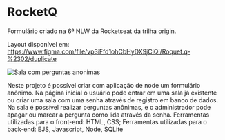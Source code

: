 # RocketQ
Formulário criado na 6ª NLW da Rocketseat da trilha origin.

Layout disponível em: https://www.figma.com/file/vp3iFfd1ohCbHyDX9jCiQi/Roquet.q-%2302/duplicate

![Sala com perguntas anonimas](https://uploaddeimagens.com.br/images/003/308/169/original/Visualiza%C3%A7%C3%A3o_de_admin_-_Perguntas.png?1624754356)

Neste projeto é possível criar com aplicação de node um formulário anônimo. Na página inicial o usuário pode entrar em uma sala já existente ou criar uma sala com uma senha através de registro em banco de dados. 
Na sala é possível realizar perguntas anônimas, e o administrador pode apagar ou marcar a pergunta como lida através da senha. 
Ferramentas utilizadas para o front-end: HTML, CSS;
Ferramentas utilizadas para o back-end: EJS, Javascript, Node, SQLite

